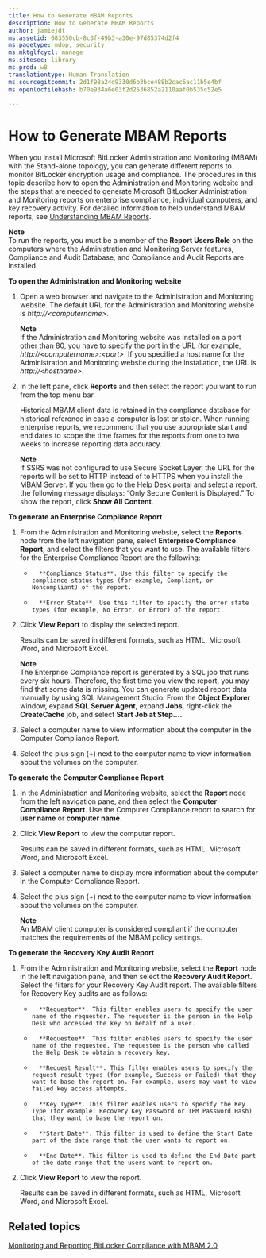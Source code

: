 ```yaml
---
title: How to Generate MBAM Reports
description: How to Generate MBAM Reports
author: jamiejdt
ms.assetid: 083550cb-8c3f-49b3-a30e-97d85374d2f4
ms.pagetype: mdop, security
ms.mktglfcycl: manage
ms.sitesec: library
ms.prod: w8
translationtype: Human Translation
ms.sourcegitcommit: 2d1f98a24d9330d6b3bce488b2cac6ac11b5e4bf
ms.openlocfilehash: b70e934a6e03f2d2536852a2110aaf0b535c52e5

---
```



# How to Generate MBAM Reports


When you install Microsoft BitLocker Administration and Monitoring (MBAM) with the Stand-alone topology, you can generate different reports to monitor BitLocker encryption usage and compliance. The procedures in this topic describe how to open the Administration and Monitoring website and the steps that are needed to generate Microsoft BitLocker Administration and Monitoring reports on enterprise compliance, individual computers, and key recovery activity. For detailed information to help understand MBAM reports, see [Understanding MBAM Reports](understanding-mbam-reports-mbam-2.md).

**Note**  
To run the reports, you must be a member of the **Report Users Role** on the computers where the Administration and Monitoring Server features, Compliance and Audit Database, and Compliance and Audit Reports are installed.

 

**To open the Administration and Monitoring website**

1.  Open a web browser and navigate to the Administration and Monitoring website. The default URL for the Administration and Monitoring website is *http://&lt;computername&gt;*.

    **Note**  
    If the Administration and Monitoring website was installed on a port other than 80, you have to specify the port in the URL (for example, *http://&lt;computername&gt;:&lt;port&gt;*. If you specified a host name for the Administration and Monitoring website during the installation, the URL is *http://&lt;hostname&gt;*.

     

2.  In the left pane, click **Reports** and then select the report you want to run from the top menu bar.

    Historical MBAM client data is retained in the compliance database for historical reference in case a computer is lost or stolen. When running enterprise reports, we recommend that you use appropriate start and end dates to scope the time frames for the reports from one to two weeks to increase reporting data accuracy.

    **Note**  
    If SSRS was not configured to use Secure Socket Layer, the URL for the reports will be set to HTTP instead of to HTTPS when you install the MBAM Server. If you then go to the Help Desk portal and select a report, the following message displays: “Only Secure Content is Displayed.” To show the report, click **Show All Content**.

     

**To generate an Enterprise Compliance Report**

1.  From the Administration and Monitoring website, select the **Reports** node from the left navigation pane, select **Enterprise Compliance Report**, and select the filters that you want to use. The available filters for the Enterprise Compliance Report are the following:

    -   
            **Compliance Status**. Use this filter to specify the compliance status types (for example, Compliant, or Noncompliant) of the report.

    -   
            **Error State**. Use this filter to specify the error state types (for example, No Error, or Error) of the report.

2.  Click **View Report** to display the selected report.

    Results can be saved in different formats, such as HTML, Microsoft Word, and Microsoft Excel.

    **Note**  
    The Enterprise Compliance report is generated by a SQL job that runs every six hours. Therefore, the first time you view the report, you may find that some data is missing. You can generate updated report data manually by using SQL Management Studio. From the **Object Explorer** window, expand **SQL Server Agent**, expand **Jobs**, right-click the **CreateCache** job, and select **Start Job at Step….**

     

3.  Select a computer name to view information about the computer in the Computer Compliance Report.

4.  Select the plus sign (+) next to the computer name to view information about the volumes on the computer.

**To generate the Computer Compliance Report**

1.  In the Administration and Monitoring website, select the **Report** node from the left navigation pane, and then select the **Computer Compliance Report**. Use the Computer Compliance report to search for **user name** or **computer name**.

2.  Click **View Report** to view the computer report.

    Results can be saved in different formats, such as HTML, Microsoft Word, and Microsoft Excel.

3.  Select a computer name to display more information about the computer in the Computer Compliance Report.

4.  Select the plus sign (+) next to the computer name to view information about the volumes on the computer.

    **Note**  
    An MBAM client computer is considered compliant if the computer matches the requirements of the MBAM policy settings.

     

**To generate the Recovery Key Audit Report**

1.  From the Administration and Monitoring website, select the **Report** node in the left navigation pane, and then select the **Recovery Audit Report**. Select the filters for your Recovery Key Audit report. The available filters for Recovery Key audits are as follows:

    -   
            **Requestor**. This filter enables users to specify the user name of the requester. The requester is the person in the Help Desk who accessed the key on behalf of a user.

    -   
            **Requestee**. This filter enables users to specify the user name of the requestee. The requestee is the person who called the Help Desk to obtain a recovery key.

    -   
            **Request Result**. This filter enables users to specify the request result types (for example, Success or Failed) that they want to base the report on. For example, users may want to view failed key access attempts.

    -   
            **Key Type**. This filter enables users to specify the Key Type (for example: Recovery Key Password or TPM Password Hash) that they want to base the report on.

    -   
            **Start Date**. This filter is used to define the Start Date part of the date range that the user wants to report on.

    -   
            **End Date**. This filter is used to define the End Date part of the date range that the users want to report on.

2.  Click **View Report** to view the report.

    Results can be saved in different formats, such as HTML, Microsoft Word, and Microsoft Excel.

## Related topics


[Monitoring and Reporting BitLocker Compliance with MBAM 2.0](monitoring-and-reporting-bitlocker-compliance-with-mbam-20-mbam-2.md)

 

 








<!--HONumber=Jun16_HO4-->



